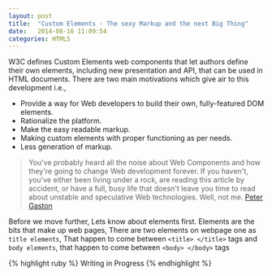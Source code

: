 ```yaml
---
layout: post
title:  "Custom Elements - The sexy Markup and the next Big Thing"
date:   2014-08-16 11:09:54
categories: HTML5
---
```

W3C defines Custom Elements web components that let authors define their own elements, including new presentation and API, that can be used in HTML documents. There are two main motivations which give air to this development i.e.,

+ Provide a way for Web developers to build their own, fully-featured DOM elements.
+ Rationalize the platform.
+ Make the easy readable markup.
+ Making custom elements with proper functioning as per needs.
+ Less generation of markup.

> You've probably heard all the noise about Web Components and how they're going to change Web development forever. If you haven't, you've either been living under a rock, are reading this article by accident, or have a full, busy life that doesn't leave you time to read about unstable and speculative Web technologies. Well, not me.
[Peter Gaston](https://twitter.com/stopsatgreen)

Before we move further, Lets know about elements first. Elements are the bits that make up web pages, There are two elements on webpage one as `title elements`, That happen to come between ```<title> </title>``` tags and `body elements`, that happen to come between ```<body> </body>``` tags




{% highlight ruby %}
Writing in Progress
{% endhighlight %}